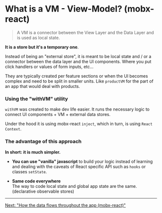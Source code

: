 # What is a VM - View-Model? (mobx-react)

> A VM is a connector between the View Layer and the Data Layer and is used as local state.

**It is a store but it's a temporary one**.

Instead of being an "external store", it is meant to be local state and / or a connector between the data layer and the UI components. Where you put click handlers or values of form inputs, etc...

They are typically created per feature sections or when the UI becomes complex and need to be split in smaller units. Like `productVM` for the part of an app that would deal with products.

### Using the "withVM" utility

`withVM` was created to make dev life easier. It runs the necessary logic to connect UI components + VM + external data stores.

Under the hood it is using mobx-react `inject`, which in turn, is using `React Context`.

### The advantage of this approach

**In short: it is much simpler.**

- **You can use "vanilla" javascript** to build your logic instead of learning and dealing with the caveats of React specific API such as `hooks` or classes `setState`.

- **Same code everywhere**  
  The way to code local state and global app state are the same. (declarative observable stores)

---

[Next: "How the data flows throughout the app (mobx-react)"](frontend-03-4-data-flow_mobx-react.md)

